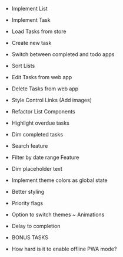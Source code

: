 + Implement List
+ Implement Task
+ Load Tasks from store
+ Create new task
+ Switch between completed and todo apps
+ Sort Lists

+ Edit Tasks from web app
+ Delete Tasks from web app
+ Style Control Links (Add images)
+ Refactor List Components

+ Highlight overdue tasks
+ Dim completed tasks
+ Search feature

+ Filter by date range Feature
+ Dim placeholder text
+ Implement theme colors as global state

- Better styling
- Priority flags
- Option to switch themes
~ Animations

- Delay to completion

- BONUS TASKS
- How hard is it to enable offline PWA mode?